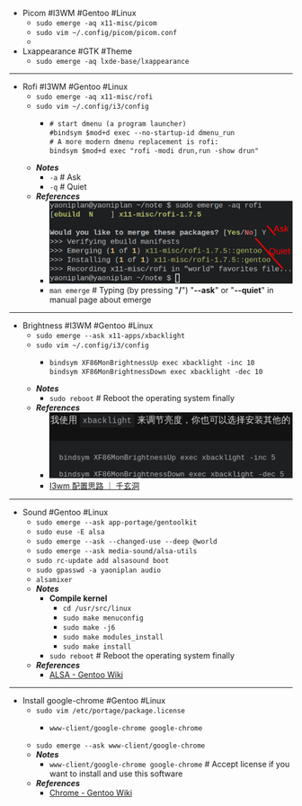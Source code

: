 - Picom #I3WM #Gentoo #Linux
	- `sudo emerge -aq x11-misc/picom`
	- `sudo vim ~/.config/picom/picom.conf`
	-
- Lxappearance #GTK #Theme
	- `sudo emerge -aq lxde-base/lxappearance`
- ---
- Rofi #I3WM #Gentoo #Linux
	- `sudo emerge -aq x11-misc/rofi`
	- `sudo vim ~/.config/i3/config`
		- ```
		  # start dmenu (a program launcher)
		  #bindsym $mod+d exec --no-startup-id dmenu_run
		  # A more modern dmenu replacement is rofi:
		  bindsym $mod+d exec "rofi -modi drun,run -show drun"
		  ```
	- ***Notes***
		- `-a` # Ask
		- `-q` # Quiet
	- ***References***
		- ![image.png](../assets/image_1669537514100_0.png)
		- `man emerge` # Typing (by pressing "**/**") "**--ask**" or "**--quiet**" in manual page about emerge
- ---
- Brightness #I3WM #Gentoo #Linux
	- `sudo emerge --ask x11-apps/xbacklight`
	- `sudo vim ~/.config/i3/config`
		- ```
		  bindsym XF86MonBrightnessUp exec xbacklight -inc 10
		  bindsym XF86MonBrightnessDown exec xbacklight -dec 10
		  ```
	- ***Notes***
		- `sudo reboot` # Reboot the operating system finally
	- ***References***
		- ![image.png](../assets/image_1669535179450_0.png)
		- [I3wm 配置思路 ｜ 千玄洞](https://zjuyk.gitlab.io/posts/i3wm-config/)
- ---
- Sound #Gentoo #Linux
	- `sudo emerge --ask app-portage/gentoolkit`
	- `sudo euse -E alsa`
	- `sudo emerge --ask --changed-use --deep @world`
	- `sudo emerge --ask media-sound/alsa-utils`
	- `sudo rc-update add alsasound boot`
	- `sudo gpasswd -a yaoniplan audio`
	- `alsamixer`
	- ***Notes***
		- **Compile kernel**
			- `cd /usr/src/linux`
			- `sudo make menuconfig`
			- `sudo make -j6`
			- `sudo make modules_install`
			- `sudo make install`
		- `sudo reboot` # Reboot the operating system finally
	- ***References***
		- [ALSA - Gentoo Wiki](https://wiki.gentoo.org/wiki/ALSA)
- ---
- Install google-chrome #Gentoo #Linux
	- `sudo vim /etc/portage/package.license`
		- ```
		  www-client/google-chrome google-chrome
		  ```
	- `sudo emerge --ask www-client/google-chrome`
	- ***Notes***
		- `www-client/google-chrome google-chrome` # Accept license if you want to install and use this software
	- ***References***
		- [Chrome - Gentoo Wiki](https://wiki.gentoo.org/wiki/Chrome)